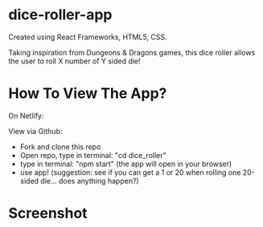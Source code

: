 # dice-roller-app

Created using React Frameworks, HTML5, CSS.

Taking inspiration from Dungeons & Dragons games, this dice roller allows the user to roll X number of Y sided die!

# How To View The App?

On Netlify: 

View via Github:
- Fork and clone this repo
- Open repo, type in terminal: "cd dice_roller"
- type in terminal: "npm start"
(the app will open in your browser)
- use app! (suggestion: see if you can get a 1 or 20 when rolling one 20-sided die... does anything happen?)

# Screenshot 
